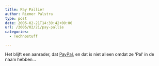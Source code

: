 ```yaml
---
title: Pay Pallie!
author: Riemer Palstra
type: post
date: 2005-02-21T14:30:42+00:00
url: /2005/02/21/pay-pallie
categories:
  - Technostuff

---
```

Het blijft een aanrader, dat [PayPal][1], en dat is niet alleen omdat ze &#8216;Pal&#8217; in de naam hebben&#8230;

 [1]: http://www.paypal.com/